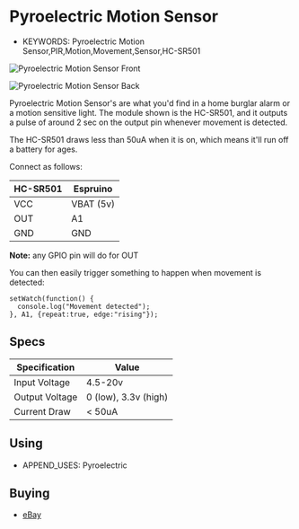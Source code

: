 <!--- Copyright (c) 2013 Gordon Williams, Pur3 Ltd. See the file LICENSE for copying permission. -->
Pyroelectric Motion Sensor
=======================

* KEYWORDS: Pyroelectric Motion Sensor,PIR,Motion,Movement,Sensor,HC-SR501

![Pyroelectric Motion Sensor Front](front.jpg)

![Pyroelectric Motion Sensor Back](back.jpg)

Pyroelectric Motion Sensor's are what you'd find in a home burglar alarm or a motion sensitive light. The module shown is the HC-SR501, and it outputs a pulse of around 2 sec on the output pin whenever movement is detected.

The HC-SR501 draws less than 50uA when it is on, which means it'll run off a battery for ages.

Connect as follows:

| HC-SR501 | Espruino   |
| ------- | ------- |
| VCC | VBAT (5v) |
| OUT | A1      |
| GND | GND     |

**Note:** any GPIO pin will do for OUT

You can then easily trigger something to happen when movement is detected:

```
setWatch(function() {
  console.log("Movement detected");
}, A1, {repeat:true, edge:"rising"});
```

Specs
----

| Specification | Value |
| ------- | ------- |
| Input Voltage | 4.5-20v |
| Output Voltage | 0 (low), 3.3v (high) |
| Current Draw | &lt; 50uA |


Using 
-----

* APPEND_USES: Pyroelectric

Buying
-----

* [eBay](http://www.ebay.com/sch/i.html?_nkw=HC-SR501)

